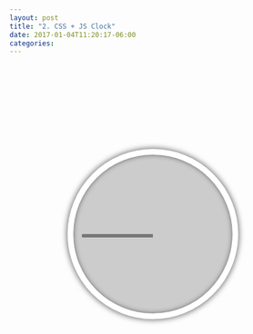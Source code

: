 ```yaml
---
layout: post
title: "2. CSS + JS Clock"
date: 2017-01-04T11:20:17-06:00
categories:
---
```


<style type="text/css" media="screen">
	.clock-container {
		width: 100%;
		height: 600px;
		background-image: url("https://unsplash.it/1275/600");
		background-size: cover;
		position: relative;
	}	
	.clock {
		margin: 0 auto;
		height: 300px;
		width: 300px;
		background-color: #ccc;
		border: 10px solid #fff;
		border-radius: 100%;
		transform: translateY(50%);
		position: relative;
		box-sizing: border-box;
		box-shadow: 0px 0px 10px 2px rgba(0,0,0,0.5), inset 0px 0px 8px 0px rgba(0,0,0,0.5);
    padding: 15px;
	}
	.hand {
		width: 125px;
		height: 6px;
		background:#777;
		border-bottom-left-radius: 5px;
		border-top-left-radius: 5px;
		position: absolute;
		top: 50%;
		transform-origin: 100%;
		transform: rotate(360deg);
		transition: all 0.5s;
		transition-timing-function: cubic-bezier(0, 2.2, 0.58, 1);
	}
</style>

<div class="clock-container">
	<div class="clock">
		<div class="hand hour"></div>
		<div class="hand minute"></div>
		<div class="hand second"></div>
	</div>
</div>

<script>
	const secondHand = document.querySelector(".hand.second");
	const minuteHand = document.querySelector(".hand.minute");
	const hourHand = document.querySelector(".hand.hour");

	function setDate() {
		const date = new Date();

		const seconds = date.getSeconds();
		const minutes = date.getMinutes();
		const hours = date.getHours();

		const time = {
			"seconds": {"time": seconds, "hand": secondHand},
			"minutes": {"time": minutes, "hand": minuteHand},
			"hours":   {"time": hours, "hand": hourHand}
		};
		
		// Write loop to make more efficient.
		for (let key in time) {
			if (time.hasOwnProperty(key)) {

				let prop = time[key];
    		let degrees = ((prop.time / 60) * 360) + 90;
    		let transform = `rotate(${degrees}deg)`;
    		prop.hand.style.transform = transform;
    		
    		// Set duration to 0 if passing over the top.
    		let duration = (degrees == 90) ? "0s" : "0.5s";
    		prop.hand.style.transitionDuration = duration;
    		
  		}
		}
	}
	
	setInterval(setDate, 1000);
</script>
